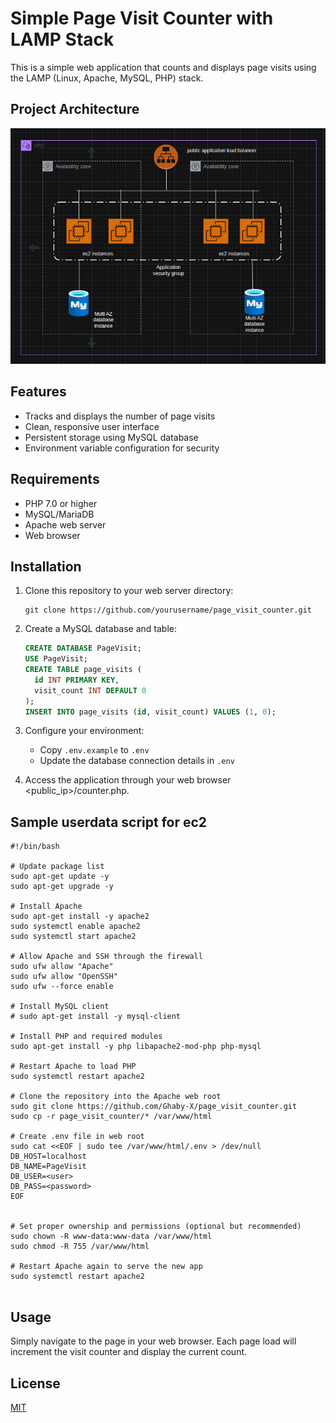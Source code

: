 # Simple Page Visit Counter with LAMP Stack

This is a simple web application that counts and displays page visits using the LAMP (Linux, Apache, MySQL, PHP) stack.

## Project Architecture

![alt text](architecture.png)

## Features

- Tracks and displays the number of page visits
- Clean, responsive user interface
- Persistent storage using MySQL database
- Environment variable configuration for security

## Requirements

- PHP 7.0 or higher
- MySQL/MariaDB
- Apache web server
- Web browser

## Installation

1. Clone this repository to your web server directory:
   ```
   git clone https://github.com/yourusername/page_visit_counter.git
   ```

2. Create a MySQL database and table:
   ```sql
   CREATE DATABASE PageVisit;
   USE PageVisit;
   CREATE TABLE page_visits (
     id INT PRIMARY KEY,
     visit_count INT DEFAULT 0
   );
   INSERT INTO page_visits (id, visit_count) VALUES (1, 0);
   ```

3. Configure your environment:
   - Copy `.env.example` to `.env`
   - Update the database connection details in `.env`

4. Access the application through your web browser <public_ip>/counter.php.

## Sample userdata script for ec2

```
#!/bin/bash

# Update package list
sudo apt-get update -y
sudo apt-get upgrade -y

# Install Apache
sudo apt-get install -y apache2
sudo systemctl enable apache2
sudo systemctl start apache2

# Allow Apache and SSH through the firewall
sudo ufw allow "Apache"
sudo ufw allow "OpenSSH"
sudo ufw --force enable

# Install MySQL client
# sudo apt-get install -y mysql-client

# Install PHP and required modules
sudo apt-get install -y php libapache2-mod-php php-mysql

# Restart Apache to load PHP
sudo systemctl restart apache2

# Clone the repository into the Apache web root
sudo git clone https://github.com/Ghaby-X/page_visit_counter.git
sudo cp -r page_visit_counter/* /var/www/html

# Create .env file in web root
sudo cat <<EOF | sudo tee /var/www/html/.env > /dev/null
DB_HOST=localhost
DB_NAME=PageVisit
DB_USER=<user>
DB_PASS=<password>
EOF


# Set proper ownership and permissions (optional but recommended)
sudo chown -R www-data:www-data /var/www/html
sudo chmod -R 755 /var/www/html

# Restart Apache again to serve the new app
sudo systemctl restart apache2


```

## Usage

Simply navigate to the page in your web browser. Each page load will increment the visit counter and display the current count.

## License

[MIT](LICENSE)